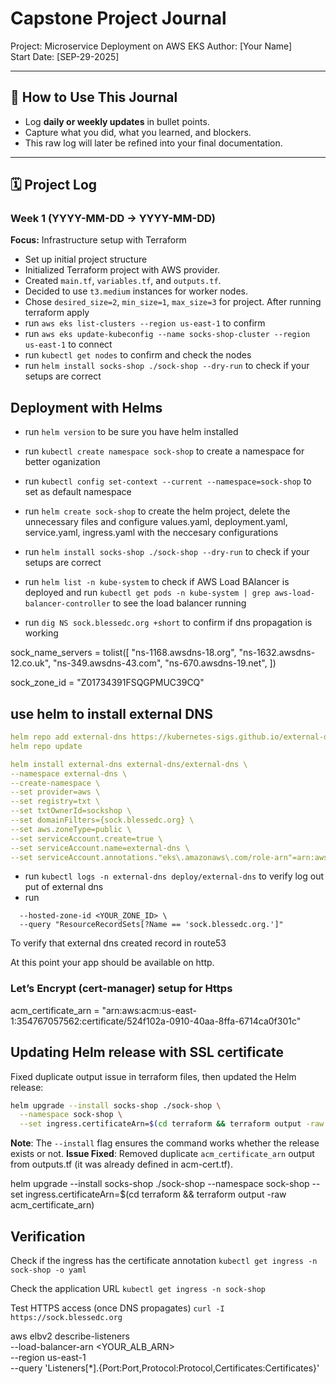 # Capstone Project Journal

Project: Microservice Deployment on AWS EKS
Author: [Your Name]  
Start Date: [SEP-29-2025]

---

## 📌 How to Use This Journal

- Log **daily or weekly updates** in bullet points.
- Capture what you did, what you learned, and blockers.
- This raw log will later be refined into your final documentation.

---

## 🗓 Project Log

### Week 1 (YYYY-MM-DD → YYYY-MM-DD)

**Focus:** Infrastructure setup with Terraform

- Set up initial project structure
- Initialized Terraform project with AWS provider.
- Created `main.tf`, `variables.tf`, and `outputs.tf`.
- Decided to use `t3.medium` instances for worker nodes.
- Chose `desired_size=2`, `min_size=1`, `max_size=3` for project.
  After running terraform apply
- run `aws eks list-clusters --region us-east-1` to confirm
- run `aws eks update-kubeconfig --name socks-shop-cluster --region us-east-1` to connect
- run `kubectl get nodes` to confirm and check the nodes
- run `helm install socks-shop ./sock-shop --dry-run` to check if your setups are correct

## Deployment with Helms

- run `helm version` to be sure you have helm installed
- run `kubectl create namespace sock-shop` to create a namespace for better oganization
- run `kubectl config set-context --current --namespace=sock-shop` to set as default namespace
- run `helm create sock-shop` to create the helm project, delete the unnecessary files and configure values.yaml, deployment.yaml, service.yaml, ingress.yaml with the neccesary configurations
- run `helm install socks-shop ./sock-shop --dry-run` to check if your setups are correct
- run `helm list -n kube-system` to check if AWS Load BAlancer is deployed and run `kubectl get pods -n kube-system | grep aws-load-balancer-controller` to see the load balancer running

- run `dig NS sock.blessedc.org +short` to confirm if dns propagation is working

sock_name_servers = tolist([
"ns-1168.awsdns-18.org",
"ns-1632.awsdns-12.co.uk",
"ns-349.awsdns-43.com",
"ns-670.awsdns-19.net",
])

sock_zone_id = "Z01734391FSQGPMUC39CQ"

## use helm to install external DNS

```yaml
helm repo add external-dns https://kubernetes-sigs.github.io/external-dns/
helm repo update

helm install external-dns external-dns/external-dns \
--namespace external-dns \
--create-namespace \
--set provider=aws \
--set registry=txt \
--set txtOwnerId=sockshop \
--set domainFilters={sock.blessedc.org} \
--set aws.zoneType=public \
--set serviceAccount.create=true \
--set serviceAccount.name=external-dns \
--set serviceAccount.annotations."eks\.amazonaws\.com/role-arn"=arn:aws:iam::<IAM-ID>:role/eks-externaldns-role
```

- run `kubectl logs -n external-dns deploy/external-dns` to verify log out put of external dns
- run

```aws route53 list-resource-record-sets \
  --hosted-zone-id <YOUR_ZONE_ID> \
  --query "ResourceRecordSets[?Name == 'sock.blessedc.org.']"
```

To verify that external dns created record in route53

At this point your app should be available on http.

### Let’s Encrypt (cert-manager) setup for Https

acm_certificate_arn = "arn:aws:acm:us-east-1:354767057562:certificate/524f102a-0910-40aa-8ffa-6714ca0f301c"

## Updating Helm release with SSL certificate

Fixed duplicate output issue in terraform files, then updated the Helm release:

```bash
helm upgrade --install socks-shop ./sock-shop \
  --namespace sock-shop \
  --set ingress.certificateArn=$(cd terraform && terraform output -raw acm_certificate_arn)
```

**Note**: The `--install` flag ensures the command works whether the release exists or not.
**Issue Fixed**: Removed duplicate `acm_certificate_arn` output from outputs.tf (it was already defined in acm-cert.tf).

helm upgrade --install socks-shop ./sock-shop --namespace sock-shop --set ingress.certificateArn=$(cd terraform && terraform output -raw acm_certificate_arn)

## Verification

Check if the ingress has the certificate annotation
`kubectl get ingress -n sock-shop -o yaml`

Check the application URL
`kubectl get ingress -n sock-shop`

Test HTTPS access (once DNS propagates)
`curl -I https://sock.blessedc.org`


aws elbv2 describe-listeners \
  --load-balancer-arn <YOUR_ALB_ARN> \
  --region us-east-1 \
  --query 'Listeners[*].{Port:Port,Protocol:Protocol,Certificates:Certificates}'
